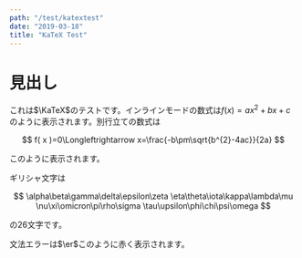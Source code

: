 ```yaml
---
path: "/test/katextest"
date: "2019-03-18"
title: "KaTeX Test"
---
```


# 見出し

これは$\KaTeX$のテストです。インラインモードの数式は$f( x )=ax^{2}+bx+c$のように表示されます。別行立ての数式は

$$
f( x )=0\Longleftrightarrow x=\frac{-b\pm\sqrt{b^{2}-4ac}}{2a}
$$

このように表示されます。

ギリシャ文字は

$$
\alpha\beta\gamma\delta\epsilon\zeta
\eta\theta\iota\kappa\lambda\mu
\nu\xi\omicron\pi\rho\sigma
\tau\upsilon\phi\chi\psi\omega
$$

の26文字です。

文法エラーは$\er$このように赤く表示されます。
